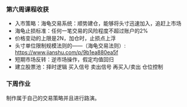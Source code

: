### 第六周课程收获

- 入市策略：海龟交易系统：顺势建仓，能够将头寸迅速加入，追赶上市场
- 海龟止损标准：任何一笔交易的风险程度不超过账户的2%
- 价格变动的上限是2N，加仓时，止损点上浮
- 头寸单位限制规模法则的——（海龟交易法则）: https://www.jianshu.com/p/9b1ea880ea5f
- 短期市场反转：逆市场操作，假定均值回归
- 建立股票池：择时逻辑 买入信号 卖出信号 再买入/卖出 仓位控制

### 下周作业

制作属于自己的交易策略并且进行路演。

